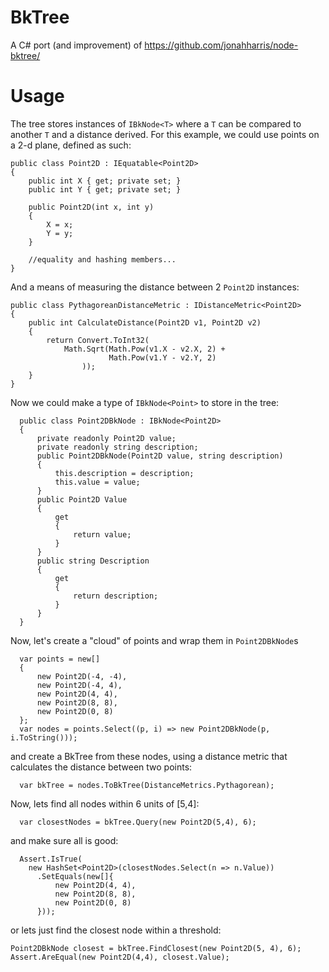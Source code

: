 # BkTree

A C# port (and improvement) of https://github.com/jonahharris/node-bktree/ 

Usage
===

The tree stores instances of `IBkNode<T>` where a `T` can be compared to another `T` and a distance derived. For this example, we could use points on a 2-d plane, defined as such:

    public class Point2D : IEquatable<Point2D>
    {
        public int X { get; private set; }
        public int Y { get; private set; }
  
        public Point2D(int x, int y)
        {
            X = x;
            Y = y;
        }
        
        //equality and hashing members... 
    }
    
And a means of measuring the distance between 2 `Point2D` instances:

    public class PythagoreanDistanceMetric : IDistanceMetric<Point2D>
    {
        public int CalculateDistance(Point2D v1, Point2D v2)
        {
            return Convert.ToInt32(
                Math.Sqrt(Math.Pow(v1.X - v2.X, 2) +
                          Math.Pow(v1.Y - v2.Y, 2)
                    ));
        }
    }


Now we could make a type of `IBkNode<Point>` to store in the tree:

      public class Point2DBkNode : IBkNode<Point2D>
      {
          private readonly Point2D value;
          private readonly string description;
          public Point2DBkNode(Point2D value, string description)
          {
              this.description = description;
              this.value = value;
          }
          public Point2D Value
          {
              get
              {
                  return value;
              }
          }
          public string Description
          {
              get
              {
                  return description;
              }
          }
      }

Now, let's create a "cloud" of points and wrap them in `Point2DBkNode`s

      var points = new[]
      {
          new Point2D(-4, -4),
          new Point2D(-4, 4),
          new Point2D(4, 4),
          new Point2D(8, 8),
          new Point2D(0, 8)
      };
      var nodes = points.Select((p, i) => new Point2DBkNode(p, i.ToString()));

and create a BkTree from these nodes, using a distance metric that calculates the distance between two points:

      var bkTree = nodes.ToBkTree(DistanceMetrics.Pythagorean);

Now, lets find all nodes within 6 units of [5,4]:

      var closestNodes = bkTree.Query(new Point2D(5,4), 6);

and make sure all is good:

      Assert.IsTrue(
        new HashSet<Point2D>(closestNodes.Select(n => n.Value))
          .SetEquals(new[]{
              new Point2D(4, 4),
              new Point2D(8, 8),
              new Point2D(0, 8)
          }));

or lets just find the closest node within a threshold:

    Point2DBkNode closest = bkTree.FindClosest(new Point2D(5, 4), 6);
    Assert.AreEqual(new Point2D(4,4), closest.Value);

